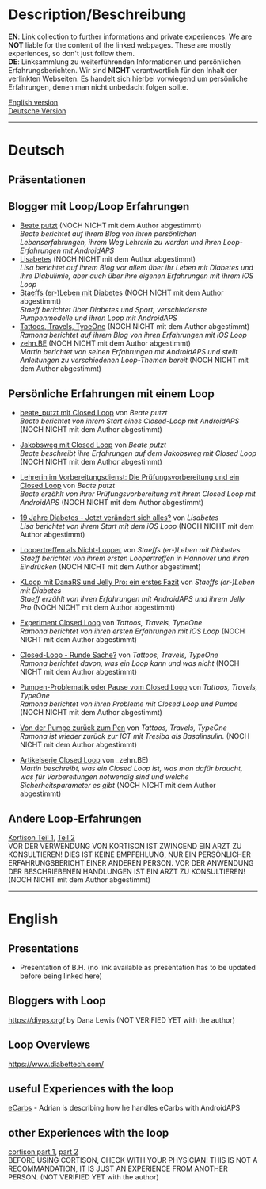 # Description/Beschreibung
**EN**: Link collection to further informations and private experiences. We are **NOT** liable for the content of the linked webpages. These are mostly experiences, so don't just follow them.  
**DE**: Linksammlung zu weiterführenden Informationen und persönlichen Erfahrungsberichten. Wir sind **NICHT** verantwortlich für den Inhalt der verlinkten Webseiten. Es handelt sich hierbei vorwiegend um persönliche Erfahrungen, denen man nicht unbedacht folgen sollte.

[English version](#english)  
[Deutsche Version](#deutsch)

----

# Deutsch
## Präsentationen

## Blogger mit Loop/Loop Erfahrungen
- [Beate putzt](https://beateputzt.com/) (NOCH NICHT mit dem Author abgestimmt)  
_Beate berichtet auf ihrem Blog von ihren persönlichen Lebenserfahrungen, ihrem Weg Lehrerin zu werden und ihren Loop-Erfahrungen mit AndroidAPS_
- [Lisabetes](https://lisabetes.de/) (NOCH NICHT mit dem Author abgestimmt)  
_Lisa berichtet auf ihrem Blog vor allem über ihr Leben mit Diabetes und ihre Diabulimie, aber auch über ihre eigenen Erfahrungen mit ihrem iOS Loop_
- [Staeffs (er-)Leben mit Diabetes](http://diabetes-leben.com/) (NOCH NICHT mit dem Author abgestimmt)  
_Staeff berichtet über Diabetes und Sport, verschiedenste Pumpenmodelle und ihren Loop mit AndroidAPS_
- [Tattoos, Travels, TypeOne](http://www.tattoostravelstypeone.de) (NOCH NICHT mit dem Author abgestimmt)  
_Ramona berichtet auf ihrem Blog von ihren Erfahrungen mit iOS Loop_
- [zehn.BE](https://zehn.be/) (NOCH NICHT mit dem Author abgestimmt)  
_Martin berichtet von seinen Erfahrungen mit AndroidAPS und stellt Anleitungen zu verschiedenen Loop-Themen bereit_ (NOCH NICHT mit dem Author abgestimmt)

## Persönliche Erfahrungen mit einem Loop
- [beate_putzt mit Closed Loop](https://beateputzt.com/2018/04/13/beate_putzt-mit-closed-loop/) von _Beate putzt_  
_Beate berichtet von ihrem Start eines Closed-Loop mit AndroidAPS_ (NOCH NICHT mit dem Author abgestimmt)
- [Jakobsweg mit Closed Loop](https://beateputzt.com/2018/11/09/oops-i-did-it-again-premiere-jakobsweg-mit-closed-loop/) von _Beate putzt_  
_Beate beschreibt ihre Erfahrungen auf dem Jakobsweg mit Closed Loop_ (NOCH NICHT mit dem Author abgestimmt)
- [Lehrerin im Vorbereitungsdienst: Die Prüfungsvorbereitung und ein Closed Loop](https://beateputzt.com/2019/04/02/lehrerin-im-vorbereitungsdienst-pruefung-diabetes/) von _Beate putzt_  
_Beate erzählt von ihrer Prüfungsvorbereitung mit ihrem Closed Loop mit AndroidAPS_ (NOCH NICHT mit dem Author abgestimmt)

- [19 Jahre Diabetes - Jetzt verändert sich alles?](https://lisabetes.de/19-jahre-diabetes-jetzt-veraendert-sich-alles/)  von _Lisabetes_  
_Lisa berichtet von ihrem Start mit dem iOS Loop_ (NOCH NICHT mit dem Author abgestimmt)

- [Loopertreffen als Nicht-Looper](http://diabetes-leben.com/2018/12/looper-treffen-smart-devices.html) von _Staeffs (er-)Leben mit Diabetes_  
_Staeff berichtet von ihrem ersten Loopertreffen in Hannover und ihren Eindrücken_ (NOCH NICHT mit dem Author abgestimmt)
- [KLoop mit DanaRS und Jelly Pro: ein erstes Fazit](https://diabetes-leben.com/2019/01/loop-mit-danars.html) von _Staeffs (er-)Leben mit Diabetes_  
_Staeff erzählt von ihren Erfahrungen mit AndroidAPS und ihrem Jelly Pro_ (NOCH NICHT mit dem Author abgestimmt)

- [Experiment Closed Loop](http://www.tattoostravelstypeone.de/closed-loop/) von _Tattoos, Travels, TypeOne_  
_Ramona berichtet von ihren ersten Erfahrungen mit iOS Loop_ (NOCH NICHT mit dem Author abgestimmt)
- [Closed-Loop - Runde Sache?](http://www.tattoostravelstypeone.de/diy-closed-loop-runde-sache/) von _Tattoos, Travels, TypeOne_  
_Ramona berichtet davon, was ein Loop kann und was nicht_ (NOCH NICHT mit dem Author abgestimmt)
- [Pumpen-Problematik oder Pause vom Closed Loop](http://www.tattoostravelstypeone.de/pause-vom-closed-loop/) von _Tattoos, Travels, TypeOne_  
_Ramona berichtet von ihren Probleme mit Closed Loop und Pumpe_ (NOCH NICHT mit dem Author abgestimmt)
- [Von der Pumpe zurück zum Pen](http://www.tattoostravelstypeone.de/pumpe-zu-pen/) von _Tattoos, Travels, TypeOne_  
_Ramona ist wieder zurück zur ICT mit Tresiba als Basalinsulin._ (NOCH NICHT mit dem Author abgestimmt)

- [Artikelserie Closed Loop](https://zehn.be/2017/11/11/artikelserie-closed-loop/) von _zehn.BE)  
_Martin beschreibt, was ein Closed Loop ist, was man dafür braucht, was für Vorbereitungen notwendig sind und welche Sicherheitsparameter es gibt_ (NOCH NICHT mit dem Author abgestimmt)

## Andere Loop-Erfahrungen
[Kortison Teil 1](https://www.blood-sugar-lounge.de/2018/10/diabetes-typ-1-und-kortison-therapie-war-da-was-teil-1/), [Teil 2](https://www.blood-sugar-lounge.de/2018/11/diabetes-typ-1-und-kortison-therapie-war-da-was-teil-2/)  
VOR DER VERWENDUNG VON KORTISON IST ZWINGEND EIN ARZT ZU KONSULTIEREN! DIES IST KEINE EMPFEHLUNG, NUR EIN PERSÖNLICHER ERFAHRUNGSBERICHT EINER ANDEREN PERSON. VOR DER ANWENDUNG DER BESCHRIEBENEN HANDLUNGEN IST EIN ARZT ZU KONSULTIEREN!
(NOCH NICHT mit dem Author abgestimmt)

----

# English
## Presentations
- Presentation of B.H. (no link available as presentation has to be updated before being linked here)

## Bloggers with Loop
https://diyps.org/ by Dana Lewis (NOT VERIFIED YET with the author)
## Loop Overviews
https://www.diabettech.com/

## useful Experiences with the loop
[eCarbs](https://adriansloop.blogspot.co.at/2018/04/page-margin-0.html) - Adrian is describing how he handles eCarbs with AndroidAPS

## other Experiences with the loop
[cortison part 1](https://www.blood-sugar-lounge.de/2018/10/diabetes-typ-1-und-kortison-therapie-war-da-was-teil-1/), [part 2](https://www.blood-sugar-lounge.de/2018/11/diabetes-typ-1-und-kortison-therapie-war-da-was-teil-2/) <br>
BEFORE USING CORTISON, CHECK WITH YOUR PHYSICIAN! THIS IS NOT A RECOMMANDATION, IT IS JUST AN EXPERIENCE FROM ANOTHER PERSON.
(NOT VERIFIED YET with the author)

